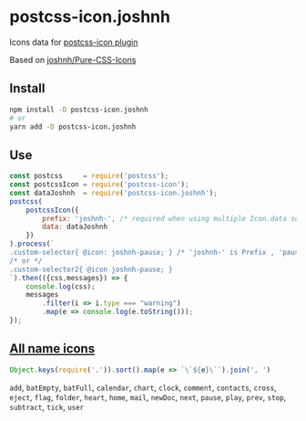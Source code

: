 # postcss-icon.joshnh

Icons data for [postcss-icon plugin](https://github.com/retyui/postcss-icon)

Based on [joshnh/Pure-CSS-Icons](https://github.com/joshnh/Pure-CSS-Icons)

## Install
```bash
npm install -D postcss-icon.joshnh
# or
yarn add -D postcss-icon.joshnh
```

## Use
```js
const postcss     = require('postcss');
const postcssIcon = require('postcss-icon');
const dataJoshnh  = require('postcss-icon.joshnh');
postcss(
	postcssIcon({
		prefix: 'joshnh-', /* required when using multiple Icon.data sets */
		data: dataJoshnh
	})
).process(`
.custom-selector{ @icon: joshnh-pause; } /* 'joshnh-' is Prefix , 'pause' is name Icon*/
/* or */
.custom-selector2{ @icon joshnh-pause; }
`).then(({css,messages}) => {
	console.log(css);
	messages
		.filter(i => i.type === "warning")
		.map(e => console.log(e.toString()));
});
```

## [All name icons](https://retyui.github.io/postcss-icon/joshnh/)

```js
Object.keys(require('.')).sort().map(e => `\`${e}\``).join(', ')
```
`add`, `batEmpty`, `batFull`, `calendar`, `chart`, `clock`, `comment`, `contacts`, `cross`, `eject`, `flag`, `folder`, `heart`, `home`, `mail`, `newDoc`, `next`, `pause`, `play`, `prev`, `stop`, `subtract`, `tick`, `user`
